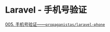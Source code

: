 # Laravel - 手机号验证

[005. 手机号验证——`propaganistas/laravel-phone`](https://learnku.com/courses/laravel-package/mobile-phone-number-verification-propaganistaslaravel-phone/1950)